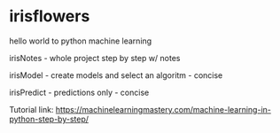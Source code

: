 # irisflowers
hello world to python machine learning

irisNotes - whole project step by step w/ notes

irisModel - create models and select an algoritm - concise

irisPredict - predictions only - concise


Tutorial link:
https://machinelearningmastery.com/machine-learning-in-python-step-by-step/
